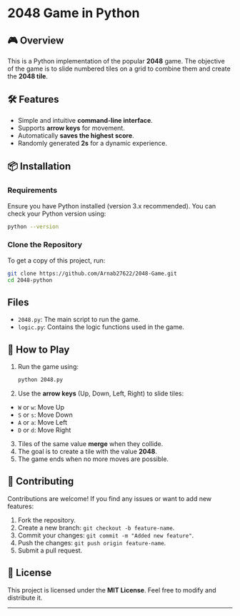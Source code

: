 # 2048 Game in Python

## 🎮 Overview

This is a Python implementation of the popular **2048** game. The objective of the game is to slide numbered tiles on a grid to combine them and create the **2048 tile**.

## 🛠 Features

- Simple and intuitive **command-line interface**.
- Supports **arrow keys** for movement.
- Automatically **saves the highest score**.
- Randomly generated **2s** for a dynamic experience.

## 📦 Installation

### Requirements

Ensure you have Python installed (version 3.x recommended). You can check your Python version using:

```sh
python --version
```

### Clone the Repository

To get a copy of this project, run:

```sh
git clone https://github.com/Arnab27622/2048-Game.git
cd 2048-python
```

## Files

- `2048.py`: The main script to run the game.
- `logic.py`: Contains the logic functions used in the game.

## 🚀 How to Play

1. Run the game using:
   ```sh
   python 2048.py
   ```
2. Use the **arrow keys** (Up, Down, Left, Right) to slide tiles:
  - `W` or `w`: Move Up
  - `S` or `s`: Move Down
  - `A` or `a`: Move Left
  - `D` or `d`: Move Right
3. Tiles of the same value **merge** when they collide.
4. The goal is to create a tile with the value **2048**.
5. The game ends when no more moves are possible.

## 🤝 Contributing

Contributions are welcome! If you find any issues or want to add new features:

1. Fork the repository.
2. Create a new branch: `git checkout -b feature-name`.
3. Commit your changes: `git commit -m "Added new feature"`.
4. Push the changes: `git push origin feature-name`.
5. Submit a pull request.

## 📜 License

This project is licensed under the **MIT License**. Feel free to modify and distribute it.

---
